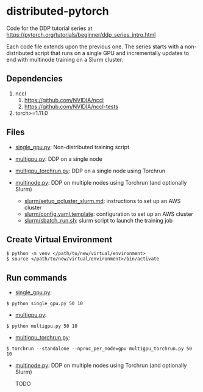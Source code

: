 # distributed-pytorch

Code for the DDP tutorial series at https://pytorch.org/tutorials/beginner/ddp_series_intro.html

Each code file extends upon the previous one. The series starts with a non-distributed script that runs on a single GPU and incrementally updates to end with multinode training on a Slurm cluster.

## Dependencies

1. nccl
   1. https://github.com/NVIDIA/nccl
   2. https://github.com/NVIDIA/nccl-tests
2. torch>=1.11.0


## Files
* [single_gpu.py](single_gpu.py): Non-distributed training script

* [multigpu.py](multigpu.py): DDP on a single node

* [multigpu_torchrun.py](multigpu_torchrun.py): DDP on a single node using Torchrun

* [multinode.py](multinode.py): DDP on multiple nodes using Torchrun (and optionally Slurm)
    * [slurm/setup_pcluster_slurm.md](slurm/setup_pcluster_slurm.md): instructions to set up an AWS cluster
    * [slurm/config.yaml.template](slurm/config.yaml.template): configuration to set up an AWS cluster
    * [slurm/sbatch_run.sh](slurm/sbatch_run.sh): slurm script to launch the training job

## Create Virtual Environment

```shell
$ python -m venv </path/to/new/virtual/environment>
$ source </path/to/new/virtual/environment>/bin/activate
```

## Run commands

* [single_gpu.py](single_gpu.py):
```shell
$ python single_gpu.py 50 10
```

* [multigpu.py](multigpu.py):

```shell
$ python multigpu.py 50 10
```


* [multigpu_torchrun.py](multigpu_torchrun.py):
```shell
$ torchrun --standalone --nproc_per_node=gpu multigpu_torchrun.py 50 10
```

* [multinode.py](multinode.py): DDP on multiple nodes using Torchrun (and optionally Slurm)

  TODO
